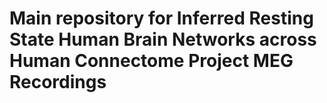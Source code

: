 # Main repository for Inferred Resting State Human Brain Networks across Human Connectome Project MEG Recordings

